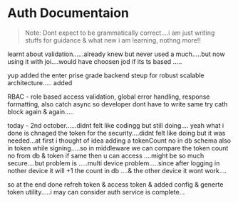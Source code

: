 # Auth Documentaion 

> Note: Dont expect to be grammatically correct....i am just writing stuffs for guidance & what new i am learning, nothng more!!

learnt about validation......already knew but never used a much.....but now using it with joi....would have choosen jod if its ts based .....

yup added the enter prise grade backend steup for robust scalable architecture.....
added

RBAC - role based access 
validation, global error handling, response formatting, also catch async so developer dont have to write same try cath block again & again.....

today - 2nd october......didnt felt like codingg but still doing....
yeah what i done is chnaged the token for the security....didnt felt like doing but it was needed...at first i thought of idea adding a tokenCount no in db schema also in token while signing.....so in middleware we can compare the token count no from db & token if same then u can access ....might be so much secure....but problem is .....multi device problem.....since after logging in nother device it will +1 the count in db ....& the other device it wont work....

so at the end done refreh token & access token & added config & generte token utility.....i may can consider auth service is complete...